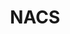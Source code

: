 ---
facebook: http://facebook.com/nacsonline
instagram: http://instagram.com/nacs_online
linkedin: http://linkedin.com/company/nacs
logohandle: convenience
sort: nacs
title: NACS
twitter: https://x.com/nacsonline
website: https://www.convenience.org/
youtube: https://youtube.com/user/NACSTV
---